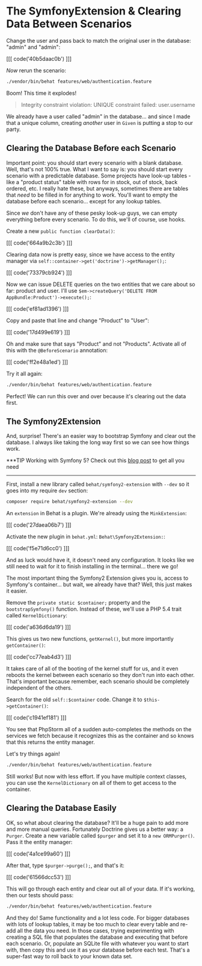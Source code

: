 # The SymfonyExtension & Clearing Data Between Scenarios

Change the user and pass back to match the original user in the database: "admin"
and "admin":

[[[ code('40b5daac0b') ]]]

*Now* rerun the scenario:

```bash
./vendor/bin/behat features/web/authentication.feature
```

Boom! This time it explodes!

> Integrity constraint violation: UNIQUE constraint failed: user.username

We already have a user called "admin" in the database... and since I made that a
unique column, creating *another* user in `Given` is putting a stop to our party.

## Clearing the Database Before each Scenario

Important point: you should start every scenario with a blank database. Well, that's
not 100% true. What I want to say is: you should start every scenario with a predictable
database. Some projects have look-up tables - like a "product status" table with rows
for in stock, out of stock, back ordered, etc. I really hate these, but anyways,
sometimes there are tables that *need* to be filled in for anything to work. You'll
want to empty the database before each scenario... except for any lookup tables.

Since *we* don't have any of these pesky look-up guys, we can empty everything before
every scenario. To do this, we'll of course, use hooks.

Create a new `public function clearData()`:

[[[ code('664a9b2c3b') ]]]

Clearing data now is pretty easy, since we have access to the entity manager via
`self::container->get('doctrine')->getManager();`:

[[[ code('73379cb924') ]]]

Now we can issue DELETE queries on the two entities that we care about so far:
product and user. I'll use `$em->createQuery('DELETE FROM AppBundle:Product')->execute();`:

[[[ code('ef81ad1396') ]]]

Copy and paste that line and change "Product" to "User":

[[[ code('17d499e619') ]]]

Oh and make sure that says "Product" and not "Products". Activate all of this with the
`@BeforeScenario` annotation:

[[[ code('ff2e48a1ed') ]]]
 
Try it all again:

```bash
./vendor/bin/behat features/web/authentication.feature
```

Perfect! We can run this over and over because it's clearing out the data first.

## The Symfony2Extension

And, surprise! There's an easier way to bootstrap Symfony and clear out the database.
I always like taking the long way first so we can see how things work.
 
***TIP
Working with Symfony 5? Check out this [blog post](https://symfonycasts.com/blog/behat-symfony#install-behat-with-everything-you-need)
to get all you need
***

First, install a new library called `behat/symfony2-extension` with `--dev` so it
goes into my require `dev` section:

```bash
composer require behat/symfony2-extension --dev
```

An `extension` in Behat is a plugin. We're already using the `MinkExtension`:

[[[ code('27daea06b7') ]]]
 
Activate the new plugin in `behat.yml`: `Behat\Symfony2Extension:`:

[[[ code('f5e71d6cc0') ]]]

And as luck would have it, it doesn't need any configuration. It looks like we still
need to wait for it to finish installing in the terminal... there we go!  

The most important thing the Symfony2 Extension gives you is, access to Symfony's
container... but wait, we already have that? Well, this just makes it easier.

Remove the `private static $container;` property and the `bootstrapSymfony()` function.
Instead of these, we'll use a PHP 5.4 trait called `KernelDictionary`:

[[[ code('a636d6da19') ]]]

This gives us two new functions, `getKernel()`, but more importantly `getContainer()`:

[[[ code('cc77eab4d3') ]]]

It takes care of all of the booting of the kernel stuff for us, and it even reboots
the kernel between each scenario so they don't run into each other. That's important
because remember, each scenario should be completely independent of the others.
 
Search for the old `self::$container` code. Change it to `$this->getContainer()`:

[[[ code('c1941ef181') ]]]

You see that PhpStorm all of a sudden auto-completes the methods on the services
we fetch because it recognizes this as the container and so knows that this returns
the entity manager. 
 
Let's try things again!

```bash
./vendor/bin/behat features/web/authentication.feature
```

Still works! But now with less effort. If you have multiple context classes, you
can use the `KernelDictionary` on all of them to get access to the container.
 
## Clearing the Database Easily
 
OK, so what about clearing the database? It'll be a huge pain to add more and more
manual queries. Fortunately Doctrine gives us a better way: a `Purger`. Create a new
variable called `$purger` and set it to a `new ORMPurger()`. Pass it the entity manager:

[[[ code('4a1ce99a60') ]]]

After that, type `$purger->purge();`, and that's it:

[[[ code('61566dcc53') ]]]
 
This will go through each entity and clear out all of your data. If it's working,
then our tests should pass:

```bash
./vendor/bin/behat features/web/authentication.feature
```

And they do! Same functionality and a lot less code. For bigger databases with lots
of lookup tables, it may be too much to clear every table and re-add all the data
you need. In those cases, trying experimenting with creating a SQL file that populates
the database and executing that before each scenario. Or, populate an SQLite file
with whatever you want to start with, then copy this and use it as your database
before each test. That's a super-fast way to roll back to your known data set.
